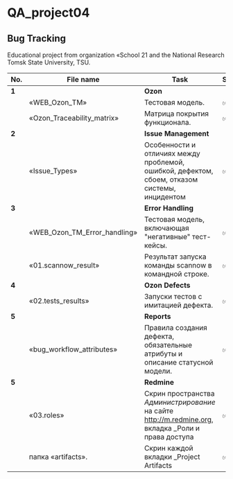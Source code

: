 # QA_project04
Bug Tracking
 ---
 
 Educational project from organization «School 21 and the National Research Tomsk State University, TSU.


| No. | File name             | Task                                                                        | Status |
| --- | ----------------------| --------------------------------------------------------------------------- | ------ |
| **1** |                     | **Ozon**                                                               |        |
|     | «WEB_Ozon_ТМ» | Тестовая модель.| ✅     |
|     | «Ozon_Traceability_matrix» | Матрица покрытия функционала. | ✅     |
| **2** |                     | **Issue Management**                                                  |        |
|     | «Issue_Types» | Особенности и отличиях между проблемой, ошибкой, дефектом, сбоем, отказом системы, инцидентом | ✅     |
| **3** |                     | **Error Handling**                                                  |        |
|     | «WEB_Ozon_TM_Error_handling» | Тестовая модель, включающая "негативные" тест-кейсы. | ✅     |
|     | «01.scannow_result» | Результат запуска команды scannow в командной строке. | ✅     |
| **4** |                     | **Ozon Defects**                                                  |        |
|     | «02.tests_results» | Запуски тестов с имитацией дефекта. | ✅     |
| **5** |                     | **Reports**                                                  |        |
|     | «bug_workflow_attributes» | Правила создания дефекта, обязательные атрибуты и описание статусной модели. | ✅     |
| **5** |                     | **Redmine**                                                  |        |
|     | «03.roles» | Скрин пространства _Администрирование_ на сайте http://m.redmine.org, вкладка _Роли и права доступа | ✅     |
|     | папка «artifacts». | Скрин каждой вкладки _Project Artifacts | ✅     |
